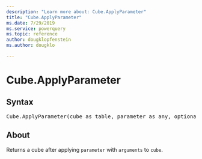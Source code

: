 ```yaml
---
description: "Learn more about: Cube.ApplyParameter"
title: "Cube.ApplyParameter"
ms.date: 7/29/2019
ms.service: powerquery
ms.topic: reference
author: dougklopfenstein
ms.author: dougklo

---
```

# Cube.ApplyParameter

## Syntax

<pre>
Cube.ApplyParameter(cube as table, parameter as any, optional arguments as nullable list) as table  
</pre>
  
## About  
  
Returns a cube after applying `parameter` with `arguments` to `cube`.
  
